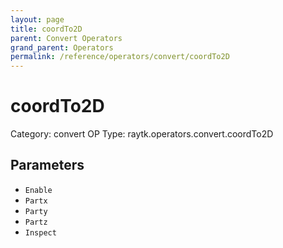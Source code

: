 ```yaml
---
layout: page
title: coordTo2D
parent: Convert Operators
grand_parent: Operators
permalink: /reference/operators/convert/coordTo2D
---
```


# coordTo2D

Category: convert
OP Type: raytk.operators.convert.coordTo2D



## Parameters

* `Enable`
* `Partx`
* `Party`
* `Partz`
* `Inspect`